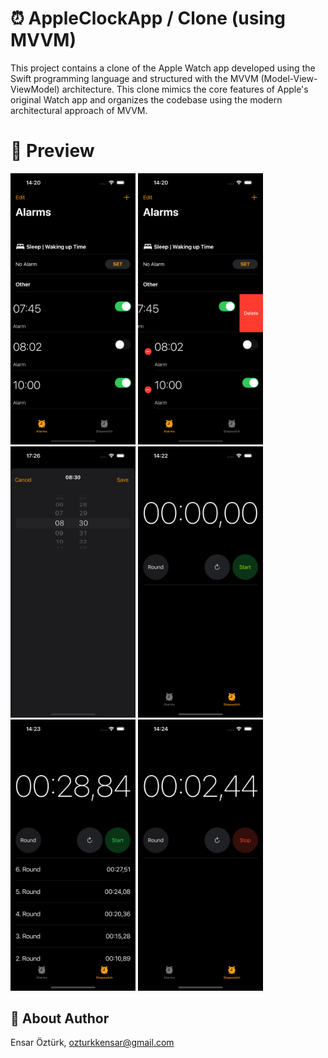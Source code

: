 # ⏰ AppleClockApp / Clone (using MVVM)
This project contains a clone of the Apple Watch app developed using the Swift programming language and structured with the MVVM (Model-View-ViewModel) architecture. 
This clone mimics the core features of Apple's original Watch app and organizes the codebase using the modern architectural approach of MVVM.

# 🔎 Preview
<p float="left">
  <img src="https://github.com/EnsarOzturk/AppleClockApp/blob/main/Screenshots/AlarmList.png" width="200" />
  <img src="https://github.com/EnsarOzturk/AppleClockApp/blob/main/Screenshots/AlarmEdit.png" width="200" /> 
  <img src="https://github.com/EnsarOzturk/AppleClockApp/blob/main/Screenshots/AlarmAdd.png" width="200" />
  <img src="https://github.com/EnsarOzturk/AppleClockApp/blob/main/Screenshots/Timer.png" width="200" /> 
  <img src="https://github.com/EnsarOzturk/AppleClockApp/blob/main/Screenshots/TimerRoundList.png" width="200"/>
  <img src="https://github.com/EnsarOzturk/AppleClockApp/blob/main/Screenshots/StopTimer.png" width="200" />
</p>

## 👤 About Author
Ensar Öztürk, [ozturkkensar@gmail.com](mailto:ozturkkensar@gmail.com)

